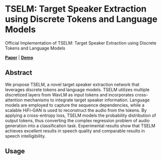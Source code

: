 # TSELM: Target Speaker Extraction using Discrete Tokens and Language Models
Official Implementation of TSELM: Target Speaker Extraction using Discrete Tokens and Language Models

 [**Paper**]()
| [**Demo**](https://beilong-tang.github.io/TSELM.demo/)

## Abstract
We propose TSELM, a novel target speaker extraction network that leverages discrete tokens and language models.
TSELM utilizes multiple discretized layers from WavLM as input
tokens and incorporates cross-attention mechanisms to integrate
target speaker information. Language models are employed to
capture the sequence dependencies, while a scalable HiFi-GAN
is used to reconstruct the audio from the tokens. By applying a
cross-entropy loss, TSELM models the probability distribution of
output tokens, thus converting the complex regression problem of
audio generation into a classification task. Experimental results
show that TSELM achieves excellent results in speech quality
and comparable results in speech intelligibility.


## Usage

